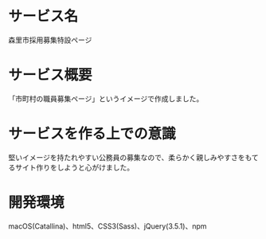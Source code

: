 # サービス名
森里市採用募集特設ページ

# サービス概要
「市町村の職員募集ページ」というイメージで作成しました。

# サービスを作る上での意識
堅いイメージを持たれやすい公務員の募集なので、柔らかく親しみやすさをもてるサイト作りをしようと心がけました。

# 開発環境
macOS(Catallina)、html5、CSS3(Sass)、jQuery(3.5.1)、npm
